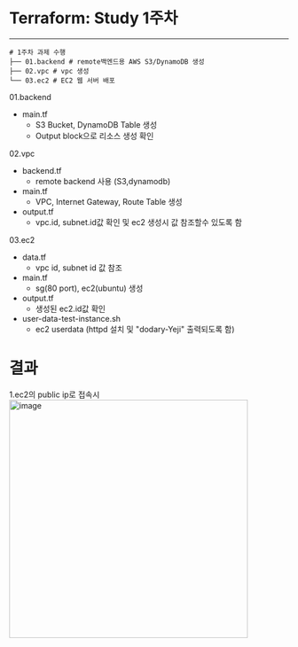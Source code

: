 # Terraform: Study 1주차
---
~~~
# 1주차 과제 수행 
├── 01.backend # remote백엔드용 AWS S3/DynamoDB 생성 
├── 02.vpc # vpc 생성
└── 03.ec2 # EC2 웹 서버 배포
~~~


01.backend

 - main.tf
   - S3 Bucket, DynamoDB Table 생성
   - Output block으로 리소스 생성 확인


02.vpc
- backend.tf
  - remote backend 사용 (S3,dynamodb)
 - main.tf
   -  VPC, Internet Gateway, Route Table 생성
 - output.tf
   - vpc.id, subnet.id값 확인 및 ec2 생성시 값 참조할수 있도록 함 

03.ec2
 - data.tf
   - vpc id, subnet id 값 참조 
 - main.tf
   -  sg(80 port), ec2(ubuntu) 생성
 - output.tf
   - 생성된 ec2.id값 확인
 - user-data-test-instance.sh
   - ec2 userdata (httpd 설치 및 "dodary-Yeji" 출력되도록 함)
  

# 결과
1.ec2의 public ip로 접속시
<img width="430" alt="image" src="https://github.com/chamdodari2/terraform-study/assets/78536511/976762d4-eada-4b3c-823f-51b05d0fd494">
